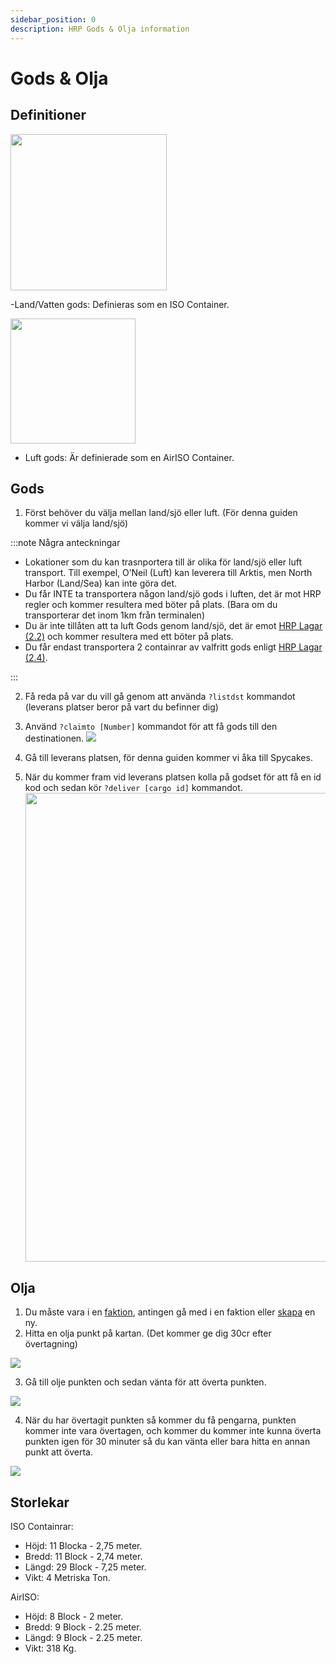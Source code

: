 ```yaml
---
sidebar_position: 0
description: HRP Gods & Olja information
---
```


# Gods & Olja

## Definitioner

<!-- css for flex -->
  <div class="flex-vcenter">
    <div>
      <img src="/img/hrp/cargooil/HRPISOContainer.png" width="250px"/>
    </div>
<p>

-Land/Vatten gods: Definieras som en ISO Container.

</p>
  </div>

<!-- css for flex -->
  <div class="flex-vcenter">
    <div>
      <img src="/img/hrp/cargooil/HRPAirISOContainerpng.png" width="200px"/>
    </div>
<p>

- Luft gods: Är definierade som en AirISO Container.

</p>
  </div>

## Gods

1. Först behöver du välja mellan land/sjö eller luft. (För denna guiden kommer vi välja land/sjö)

:::note Några anteckningar

- Lokationer som du kan trasnportera till är olika för land/sjö eller luft transport. Till exempel, O’Neil (Luft) kan leverera till Arktis, men North Harbor (Land/Sea) kan inte göra det.
- Du får INTE ta transportera någon land/sjö gods i luften, det är mot HRP regler och kommer resultera med böter på plats. (Bara om du transporterar det inom 1km från terminalen)
- Du är inte tillåten att ta luft Gods genom land/sjö, det är emot [HRP Lagar (2.2)](/hrplaws#23-airiso-container-mismanagement) och kommer resultera med ett böter på plats.
- Du får endast transportera 2 containrar av valfritt gods enligt [HRP Lagar (2.4)](/hrplaws#24-player-container-limit).

:::

2. Få reda på var du vill gå genom att använda `?listdst` kommandot (leverans platser beror på vart du befinner dig)
3. Använd `?claimto [Number]` kommandot för att få gods till den destinationen. <img src="/img/hrp/cargooil/HRPClaimTo.png" />

4. Gå till leverans platsen, för denna guiden kommer vi åka till Spycakes.
5. När du kommer fram vid leverans platsen kolla på godset för att få en id kod och sedan kör `?deliver [cargo id]` kommandot. <img src="/img/hrp/cargooil/HRPDeliver.png" width="750px" />


## Olja

1. Du måste vara i en [faktion](https://trickys.gg/factions), antingen gå med i en faktion eller [skapa](/stormworks/HRP/factions#create-a-faction) en ny.
2. Hitta en olja punkt på kartan. (Det kommer ge dig 30cr efter övertagning)

<img src="/img/hrp/cargooil/HRPOilField.png" />

3. Gå till olje punkten och sedan vänta för att överta punkten.

<img src="/img/hrp/cargooil/HRPOilPointcapture1.png" />

4. När du har övertagit punkten så kommer du få pengarna, punkten kommer inte vara övertagen, och kommer du kommer inte kunna överta punkten igen för 30 minuter så du kan vänta eller bara hitta en annan punkt att överta.

<img src="/img/hrp/cargooil/HRPOilPointcapture2.png" />

## Storlekar

ISO Containrar:
- Höjd: 11 Blocka - 2,75 meter.
- Bredd: 11 Block - 2,74 meter.
- Längd: 29 Block - 7,25 meter.
- Vikt: 4 Metriska Ton.

AirISO:
- Höjd: 8 Block - 2 meter.
- Bredd: 9 Block - 2.25 meter.
- Längd: 9 Block - 2.25 meter.
- Vikt: 318 Kg.